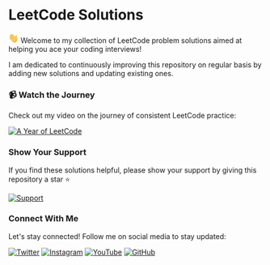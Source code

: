 # LeetCode Solutions 

<img src="https://raw.githubusercontent.com/DhanushNehru/DhanushNehru/master/assets/wave.gif" width="20px" height="20px"/> Welcome to my collection of LeetCode problem solutions aimed at helping you ace your coding interviews!

I am dedicated to continuously improving this repository on regular basis by adding new solutions and updating existing ones.

### 📹 Watch the Journey

Check out my video on the journey of consistent LeetCode practice:

[![A Year of LeetCode](https://img.youtube.com/vi/J-hDaEU8smE/0.jpg)](https://youtu.be/J-hDaEU8smE?si=0MIOxDQHw_VgbJZZ)

### Show Your Support

If you find these solutions helpful, please show your support by giving this repository a star ⭐

[![Support](https://img.shields.io/badge/Support-Buy%20Me%20A%20Coffee-orange?style=flat-square)](https://ko-fi.com/dhanushnehru)

### Connect With Me

Let's stay connected! Follow me on social media to stay updated:

[![Twitter](https://img.shields.io/badge/Twitter-Follow-blue?style=flat-square&logo=twitter)](https://twitter.com/Dhanush_Nehru) 
[![Instagram](https://img.shields.io/badge/Instagram-Follow-blue?style=flat-square&logo=instagram)](https://www.instagram.com/dhanush_nehru/) 
[![YouTube](https://img.shields.io/badge/YouTube-Subscribe-red?style=flat-square&logo=youtube)](https://www.youtube.com/@dhanushnehru?sub_confirmation=1) 
[![GitHub](https://img.shields.io/badge/GitHub-Follow-blue?style=flat-square&logo=github)](https://github.com/DhanushNehru)
